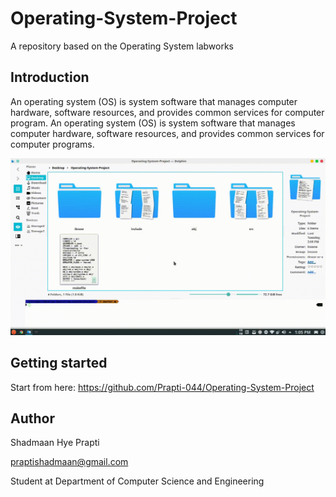 # Operating-System-Project

A repository based on the Operating System labworks

## Introduction

An operating system (OS) is system software that manages computer hardware, software resources, and provides common services for computer program. An operating system (OS) is system software that manages computer hardware, software resources, and provides common services for computer programs.

![](operating-system.gif)

## Getting started

Start from here: https://github.com/Prapti-044/Operating-System-Project

## Author

Shadmaan Hye Prapti

praptishadmaan@gmail.com

Student at Department of Computer Science and Engineering

